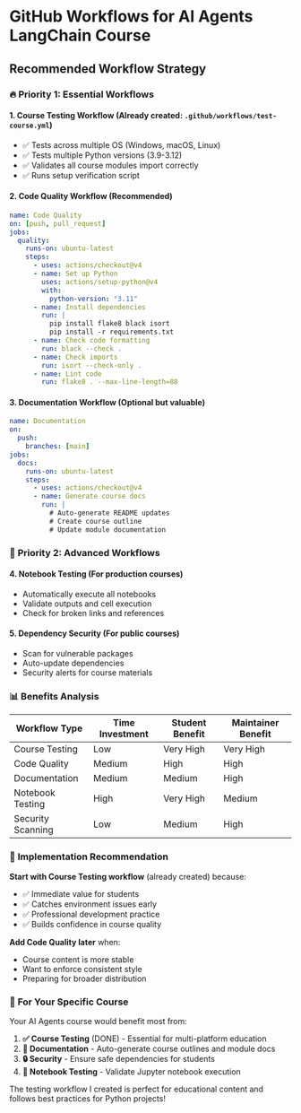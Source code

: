 # GitHub Workflows for AI Agents LangChain Course

## Recommended Workflow Strategy

### 🔥 **Priority 1: Essential Workflows**

#### 1. **Course Testing Workflow** (Already created: `.github/workflows/test-course.yml`)
- ✅ Tests across multiple OS (Windows, macOS, Linux)
- ✅ Tests multiple Python versions (3.9-3.12)
- ✅ Validates all course modules import correctly
- ✅ Runs setup verification script

#### 2. **Code Quality Workflow** (Recommended)
```yaml
name: Code Quality
on: [push, pull_request]
jobs:
  quality:
    runs-on: ubuntu-latest
    steps:
      - uses: actions/checkout@v4
      - name: Set up Python
        uses: actions/setup-python@v4
        with:
          python-version: "3.11"
      - name: Install dependencies
        run: |
          pip install flake8 black isort
          pip install -r requirements.txt
      - name: Check code formatting
        run: black --check .
      - name: Check imports
        run: isort --check-only .
      - name: Lint code
        run: flake8 . --max-line-length=88
```

#### 3. **Documentation Workflow** (Optional but valuable)
```yaml
name: Documentation
on:
  push:
    branches: [main]
jobs:
  docs:
    runs-on: ubuntu-latest
    steps:
      - uses: actions/checkout@v4
      - name: Generate course docs
        run: |
          # Auto-generate README updates
          # Create course outline
          # Update module documentation
```

### 🎯 **Priority 2: Advanced Workflows**

#### 4. **Notebook Testing** (For production courses)
- Automatically execute all notebooks
- Validate outputs and cell execution
- Check for broken links and references

#### 5. **Dependency Security** (For public courses)
- Scan for vulnerable packages
- Auto-update dependencies
- Security alerts for course materials

### 📊 **Benefits Analysis**

| Workflow Type | Time Investment | Student Benefit | Maintainer Benefit |
|---------------|-----------------|-----------------|-------------------|
| Course Testing | Low | Very High | Very High |
| Code Quality | Medium | High | High |
| Documentation | Medium | Medium | High |
| Notebook Testing | High | Very High | Medium |
| Security Scanning | Low | Medium | High |

### 🚀 **Implementation Recommendation**

**Start with Course Testing workflow** (already created) because:
- ✅ Immediate value for students
- ✅ Catches environment issues early
- ✅ Professional development practice
- ✅ Builds confidence in course quality

**Add Code Quality later** when:
- Course content is more stable
- Want to enforce consistent style
- Preparing for broader distribution

### 🎯 **For Your Specific Course**

Your AI Agents course would benefit most from:

1. **✅ Course Testing** (DONE) - Essential for multi-platform education
2. **📝 Documentation** - Auto-generate course outlines and module docs
3. **🔒 Security** - Ensure safe dependencies for students
4. **📓 Notebook Testing** - Validate Jupyter notebook execution

The testing workflow I created is perfect for educational content and follows best practices for Python projects!
